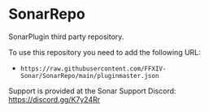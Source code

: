 # SonarRepo

SonarPlugin third party repository.

To use this repository you need to add the following URL:
- `https://raw.githubusercontent.com/FFXIV-Sonar/SonarRepo/main/pluginmaster.json`

Support is provided at the Sonar Support Discord: https://discord.gg/K7y24Rr
